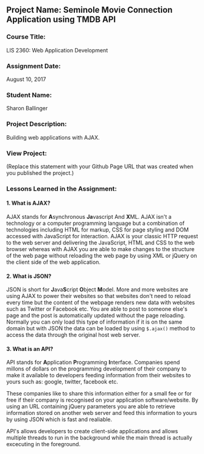 ## Project Name:  Seminole Movie Connection Application using TMDB API

### Course Title:
LIS 2360:  Web Application Development

### Assignment Date:  
August 10, 2017

### Student Name:  
Sharon Ballinger

### Project Description:
Building web applications with AJAX.

### View Project:
(Replace this statement with your Github Page URL that was created when you 
 published the project.)

### Lessons Learned in the Assignment:
#### 1. What is AJAX?
AJAX stands for **A**synchronous **Ja**vascript And **X**ML. AJAX isn't a technology or a computer programming language but a combination of technologies including HTML for markup, CSS for page styling and DOM accessed with JavaScript for interaction. AJAX is your classic HTTP request to the web server and delivering the JavaScript, HTML and CSS to the web browser whereas with AJAX you are able to make changes to the structure of the web page without reloading the web page by using XML or jQuery on the client side of the web application.

#### 2. What is JSON?
JSON is short for **J**ava**S**cript **O**bject **M**odel. More and more websites are using AJAX to power their websites so that websites don't need to reload every time but the content of the webpage renders new data with websites such as Twitter or Facebook etc. You are able to post to someone else's page and the post is automatically updated without the page reloading. Normally you can only load this type of information if it is on the same domain but with JSON the data can be loaded by using `$.ajax()` method to access the data through the original host web server.


#### 3. What is an API?
API stands for **A**pplication **P**rogramming **I**nterface. Companies spend millons of dollars on the programming development of their company to make it available to developers feeding information from their websites to yours such as: google, twitter, facebook etc.

These companies like to share this information either for a small fee or for free if their company is recognised on your application software/website. By using an URL containing jQuery parameters you are able to retrieve information stored on another web server and feed this information to yours by using JSON which is fast and realiable.

API's allows developers to create client-side applications and allows multiple threads to run in the background while the main thread is actually excecuting in the foreground.